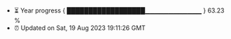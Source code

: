 - ⏳ Year progress { ██████████████████▁▁▁▁▁▁▁▁▁▁▁▁ } 63.23 %
- ⏰ Updated on Sat, 19 Aug 2023 19:11:26 GMT

